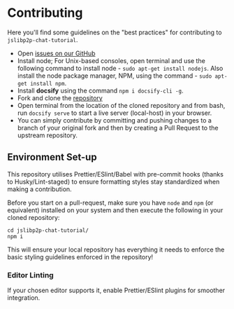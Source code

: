 # Contributing

Here you'll find some guidelines on the "best practices" for contributing to `jslibp2p-chat-tutorial`.

- Open [issues on our GitHub](https://github.com/shresthagrawal/jslibp2p-chat-tutorial/issues)
- Install node; For Unix-based consoles, open terminal and use the following command to install node - `sudo apt-get install nodejs`. Also install the node package manager, NPM, using the command - `sudo apt-get install npm`.
- Install **docsify** using the command `npm i docsify-cli -g`.
- Fork and clone the [repository](https://github.com/shresthagrawal/jslibp2p-chat-tutorial)
- Open terminal from the location of the cloned repository and from bash, run `docsify serve` to start a live server (local-host) in your browser.
- You can simply contribute by committing and pushing changes to a branch of your original fork and then by creating a Pull Request to the upstream repository.

## Environment Set-up

This repository utilises Prettier/ESlint/Babel with pre-commit hooks (thanks to Husky/Lint-staged) to ensure formatting styles stay standardized when making a contribution.

Before you start on a pull-request, make sure you have `node` and `npm` (or equivalent) installed on your system and then execute the following in your cloned repository:

```
cd jslibp2p-chat-tutorial/
npm i
```

This will ensure your local repository has everything it needs to enforce the basic styling guidelines enforced in the repository!

### Editor Linting

If your chosen editor supports it, enable Prettier/ESlint plugins for smoother integration.
